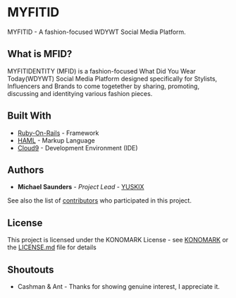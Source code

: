 # MYFITID

MYFITID - A fashion-focused WDYWT Social Media Platform.

## What is MFID?

MYFITIDENTITY (MFID) is a fashion-focused What Did You Wear Today(WDYWT) Social Media Platform designed specifically for Stylists, Influencers and Brands to come togetether by sharing, promoting, discussing and identitying various fashion pieces. 

## Built With

* [Ruby-On-Rails](https://github.com/rails/rails) - Framework
* [HAML](https://github.com/haml/haml) - Markup Language
* [Cloud9](https://c9.io/myulb) - Development Environment (IDE)

## Authors

* **Michael Saunders** - *Project Lead* - [YUSKIX](https://www.instagram.com/yuski.x/)

See also the list of [contributors](https://github.com/your/project/contributors) who participated in this project.

## License

This project is licensed under the KONOMARK License - see [KONOMARK](http://www.konomark.org/) or the [LICENSE.md](LICENSE.md) file for details

## Shoutouts

* Cashman & Ant - Thanks for showing genuine interest, I appreciate it.